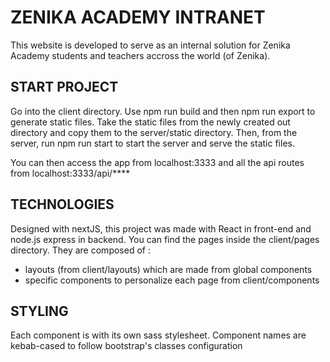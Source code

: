 # ZENIKA ACADEMY INTRANET

This website is developed to serve as an internal solution for Zenika Academy students and teachers accross the world (of Zenika).

## START PROJECT
Go into the client directory. Use npm run build and then npm run export to generate static files.
Take the static files from the newly created out directory and copy them to the server/static directory.
Then, from the server, run npm run start to start the server and serve the static files.

You can then access the app from localhost:3333 and all the api routes from localhost:3333/api/****

## TECHNOLOGIES
Designed with nextJS, this project was made with React in front-end and node.js express in backend. 
You can find the pages inside the client/pages directory. They are composed of : 
- layouts (from client/layouts) which are made from global components
- specific components to personalize each page from client/components

## STYLING
Each component is with its own sass stylesheet.
Component names are kebab-cased to follow bootstrap's classes configuration
